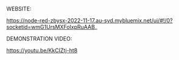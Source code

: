 WEBSITE:

https://node-red-zbysx-2022-11-17.au-syd.mybluemix.net/ui/#!/0?socketid=wmG1UrsMXFoIxpRuAAB_



DEMONSTRATION VIDEO:

https://youtu.be/KkCIZtj-ht8
